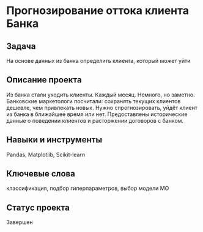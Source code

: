 # Прогнозирование оттока клиента Банка

## Задача

На основе данных из банка определить клиента, который может уйти

## Описание проекта

Из банка стали уходить клиенты. Каждый месяц. Немного, но заметно. Банковские маркетологи посчитали: сохранять текущих клиентов дешевле, чем привлекать новых.
Нужно спрогнозировать, уйдёт клиент из банка в ближайшее время или нет. Предоставлены исторические данные о поведении клиентов и расторжении договоров с банком.

## Навыки и инструменты

Pandas, Matplotlib, Scikit-learn

## Ключевые слова

классификация, подбор гиперпараметров, выбор модели МО

## Статус проекта

Завершен
